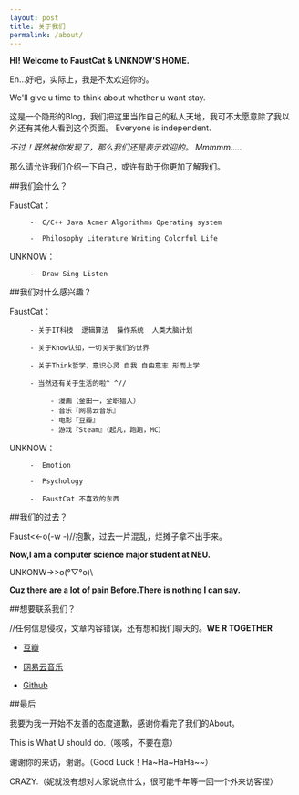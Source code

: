 ```yaml
---
layout: post
title: 关于我们
permalink: /about/
---
```

**HI!  Welcome to FaustCat & UNKNOW'S HOME.**


En...好吧，实际上，我是不太欢迎你的。

We'll give u time to think about whether u want stay.

这是一个隐形的Blog，我们把这里当作自己的私人天地，我可不太愿意除了我以外还有其他人看到这个页面。
Everyone is independent.

*不过！既然被你发现了，那么我们还是表示欢迎的。*
*Mmmmm.....*

那么请允许我们介绍一下自己，或许有助于你更加了解我们。

##我们会什么？

FaustCat：

         -  C/C++ Java Acmer Algorithms Operating system
         
         -  Philosophy Literature Writing Colorful Life
         
UNKNOW：

         -  Draw Sing Listen
         

##我们对什么感兴趣？

FaustCat：

         - 关于IT科技  逻辑算法  操作系统  人类大脑计划
         
         - 关于Know认知，一切关于我们的世界
         
         - 关于Think哲学，意识心灵 自我 自由意志 形而上学
         
         - 当然还有关于生活的啦^ ^//
         
              - 漫画（金田一，全职猎人）
              - 音乐『网易云音乐』
              - 电影『豆瓣』
              - 游戏『Steam』（起凡，跑跑，MC）
              
UNKNOW：

         -  Emotion 

         -  Psychology
         
         -  FaustCat 不喜欢的东西


##我们的过去？

Faust<<-o(-w -)//抱歉，过去一片混乱，烂摊子拿不出手来。

**Now,I am a computer science major student at NEU.**

UNKONW->>o(°▽°o)\\

**Cuz there are a lot of pain Before.There is nothing I can say.**

##想要联系我们？

//任何信息侵权，文章内容错误，还有想和我们聊天的。**WE R TOGETHER**

* [豆瓣](http://www.douban.com/people/101230073/) 

* [网易云音乐](http://music.163.com/#/user/home?id=53622992)

* [Github](https://github.com/unkonw)

##最后

我要为我一开始不友善的态度道歉，感谢你看完了我们的About。

This is What U should do.（咳咳，不要在意）

谢谢你的来访，谢谢。（Good Luck！Ha~Ha~HaHa~~）

CRAZY.（妮就没有想对人家说点什么，很可能千年等一回一个外来访客捏）
